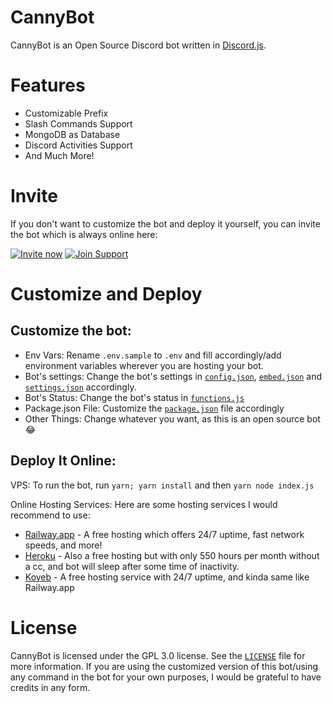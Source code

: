 # CannyBot

CannyBot is an Open Source Discord bot written in [Discord.js](https://discord.js.org/).

# Features

- Customizable Prefix
- Slash Commands Support
- MongoDB as Database
- Discord Activities Support
- And Much More!

# Invite

If you don't want to customize the bot and deploy it yourself, you can invite the bot which is always online here:

<a href="https://discord.com/api/oauth2/authorize?client_id=869085787310932060&permissions=1257889000519&scope=applications.commands%20bot" rel="Image">![Invite now](invitenow.png)</a> <a href="https://discord.gg/c8aAV4cARB" rel="Image">![Join Support](joinsupport.png)</a>

# Customize and Deploy

## Customize the bot:

- Env Vars: Rename `.env.sample` to `.env` and fill accordingly/add environment variables wherever you are hosting your bot.
- Bot's settings: Change the bot's settings in [`config.json`](./botconfig/config.json), [`embed.json`](./botconfig/embed.json) and [`settings.json`](./botconfig/settings.json) accordingly.
- Bot's Status: Change the bot's status in [`functions.js`](./handlers/functions.js#L940)
- Package.json File: Customize the [`package.json`](package.json) file accordingly
- Other Things: Change whatever you want, as this is an open source bot 😂

## Deploy It Online:

VPS: To run the bot, run `yarn; yarn install` and then `yarn node index.js`

Online Hosting Services:
Here are some hosting services I would recommend to use:

- [Railway.app](https://railway.app) - A free hosting which offers 24/7 uptime, fast network speeds, and more!
- [Heroku](https://heroku.com) - Also a free hosting but with only 550 hours per month without a cc, and bot will sleep after some time of inactivity.
- [Koyeb](https://koyeb.com) - A free hosting service with 24/7 uptime, and kinda same like Railway.app

# License

CannyBot is licensed under the GPL 3.0 license. See the [`LICENSE`](./LICENSE) file for more information.
If you are using the customized version of this bot/using any command in the bot for your own purposes, I would be grateful to have credits in any form.
